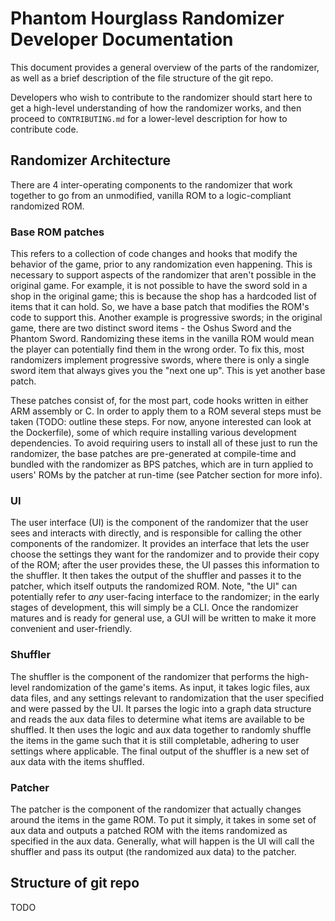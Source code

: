 # Phantom Hourglass Randomizer Developer Documentation

This document provides a general overview of the parts of the randomizer, as well as a brief description of the file structure of the git repo.

Developers who wish to contribute to the randomizer should start here to get a high-level understanding of how the randomizer works, and then
proceed to `CONTRIBUTING.md` for a lower-level description for how to contribute code.

## Randomizer Architecture
There are 4 inter-operating components to the randomizer that work together to go from an unmodified, vanilla ROM to a logic-compliant randomized ROM.

### Base ROM patches
This refers to a collection of code changes and hooks that modify the behavior of the game, prior to any randomization even happening.
This is necessary to support aspects of the randomizer that aren't possible in the original game. For example, it is not possible to
have the sword sold in a shop in the original game; this is because the shop has a hardcoded list of items that it can hold. So, we
have a base patch that modifies the ROM's code to support this.
Another example is progressive swords; in the original game, there are two distinct sword items - the Oshus Sword and the Phantom Sword.
Randomizing these items in the vanilla ROM would mean the player can potentially find them in the wrong order. To fix this, most randomizers
implement progressive swords, where there is only a single sword item that always gives you the "next one up". This is yet another base patch.

These patches consist of, for the most part, code hooks written in either ARM assembly or C. In order to apply them to a ROM several steps must be taken
(TODO: outline these steps. For now, anyone interested can look at the Dockerfile), some of which require installing various development
dependencies. To avoid requiring users to install all of these just to run the randomizer, the base patches are pre-generated at compile-time and
bundled with the randomizer as BPS patches, which are in turn applied to users' ROMs by the patcher at run-time (see Patcher section for more info).

### UI
The user interface (UI) is the component of the randomizer that the user sees and interacts with directly, and is responsible for calling the other components of the randomizer.
It provides an interface that lets the user choose the settings they want for the randomizer and to provide their copy of the ROM; after the user provides these, the UI passes this information to the shuffler. It then takes the output of the shuffler and passes it to the patcher, which itself outputs the randomized ROM.
Note, "the UI" can potentially refer to _any_ user-facing interface to the randomizer; in the early stages of development, this will simply
be a CLI. Once the randomizer matures and is ready for general use, a GUI will be written to make it more convenient and user-friendly.

### Shuffler
The shuffler is the component of the randomizer that performs the high-level randomization of the game's items. As input, it takes logic files, aux data files,
and any settings relevant to randomization that the user specified and were passed by the UI. It parses the logic into a graph data structure and reads the aux data
files to determine what items are available to be shuffled. It then uses the logic and aux data together to randomly shuffle the items in the game such that it is still
completable, adhering to user settings where applicable. The final output of the shuffler is a new set of aux data with the items shuffled.

### Patcher
The patcher is the component of the randomizer that actually changes around the items in the game ROM. To put it simply, it takes in some set of aux data and outputs
a patched ROM with the items randomized as specified in the aux data. Generally, what will happen is the UI will call the shuffler and pass its output (the
randomized aux data) to the patcher.

## Structure of git repo
TODO
